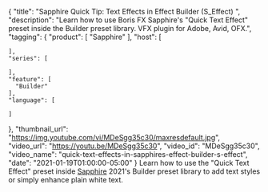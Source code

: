 {
  "title": "Sapphire Quick Tip: Text Effects in Effect Builder (S_Effect) ",
  "description": "Learn how to use Boris FX Sapphire's \"Quick Text Effect\" preset inside the Builder preset library. VFX plugin for Adobe, Avid, OFX.",
  "tagging": {
    "product": [
      "Sapphire"
    ],
    "host": [

    ],
    "series": [

    ],
    "feature": [
      "Builder"
    ],
    "language": [

    ]
  },
  "thumbnail_url": "https://img.youtube.com/vi/MDeSgg35c30/maxresdefault.jpg",
  "video_url": "https://youtu.be/MDeSgg35c30",
  "video_id": "MDeSgg35c30",
  "video_name": "quick-text-effects-in-sapphires-effect-builder-s-effect",
  "date": "2021-01-19T01:00:00-05:00"
}
Learn how to use the "Quick Text Effect" preset inside [Sapphire](https://borisfx.com/products/sapphire/ "Boris FX Sapphire plugin collection") 2021's Builder preset library to add text styles or simply enhance plain white text.
